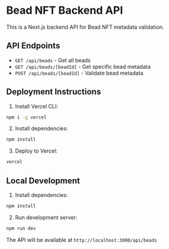 # Bead NFT Backend API

This is a Next.js backend API for Bead NFT metadata validation.

## API Endpoints

- `GET /api/beads` - Get all beads
- `GET /api/beads/[beadId]` - Get specific bead metadata
- `POST /api/beads/[beadId]` - Validate bead metadata

## Deployment Instructions

1. Install Vercel CLI:

```bash
npm i -g vercel
```

2. Install dependencies:

```bash
npm install
```

3. Deploy to Vercel:

```bash
vercel
```

## Local Development

1. Install dependencies:

```bash
npm install
```

2. Run development server:

```bash
npm run dev
```

The API will be available at `http://localhost:3000/api/beads`
